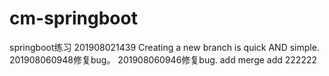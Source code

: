# cm-springboot
springboot练习
201908021439
Creating a new branch is quick AND simple.
201908060948修复bug。
201908060946修复bug.
add merge  add 222222
